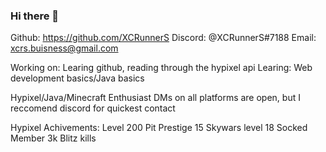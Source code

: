 ### Hi there 👋

Github: https://github.com/XCRunnerS
Discord: @XCRunnerS#7188
Email: xcrs.buisness@gmail.com

Working on: Learing github, reading through the hypixel api
Learing: Web development basics/Java basics

Hypixel/Java/Minecraft Enthusiast
DMs on all platforms are open, but I reccomend discord for quickest contact

Hypixel Achivements:
Level 200
Pit Prestige 15
Skywars level 18
Socked Member
3k Blitz kills
<!--
**XCRunnerS/XCRunnerS** is a ✨ _special_ ✨ repository because its `README.md` (this file) appears on your GitHub profile.

Here are some ideas to get you started:

- 🔭 I’m currently working on ...
- 🌱 I’m currently learning ...
- 👯 I’m looking to collaborate on ...
- 🤔 I’m looking for help with ...
- 💬 Ask me about ...
- 📫 How to reach me: ...
- 😄 Pronouns: ...
- ⚡ Fun fact: ...
-->
